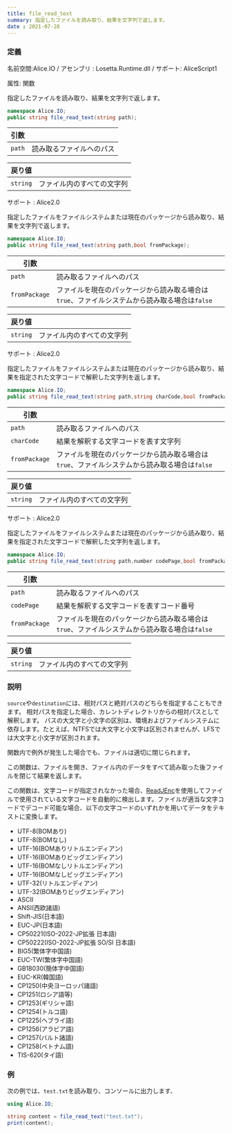 ```yaml
---
title: file_read_text
summary: 指定したファイルを読み取り、結果を文字列で返します。
date : 2021-07-28
---
```

### 定義
名前空間:Alice.IO / アセンブリ : Losetta.Runtime.dll / サポート: AliceScript1

属性: 関数

指定したファイルを読み取り、結果を文字列で返します。

```cs title="AliceScript"
namespace Alice.IO;
public string file_read_text(string path);
```

|引数| |
|-|-|
|`path`|読み取るファイルへのパス|

|戻り値| |
|-|-|
|`string`|ファイル内のすべての文字列|

サポート : Alice2.0

指定したファイルをファイルシステムまたは現在のパッケージから読み取り、結果を文字列で返します。

```cs title="AliceScript"
namespace Alice.IO;
public string file_read_text(string path,bool fromPackage);
```

|引数| |
|-|-|
|`path`|読み取るファイルへのパス|
|`fromPackage`|ファイルを現在のパッケージから読み取る場合は`true`、ファイルシステムから読み取る場合は`false`|

|戻り値| |
|-|-|
|`string`|ファイル内のすべての文字列|

サポート : Alice2.0

指定したファイルをファイルシステムまたは現在のパッケージから読み取り、結果を指定された文字コードで解釈した文字列を返します。

```cs title="AliceScript"
namespace Alice.IO;
public string file_read_text(string path,string charCode,bool fromPackage = false);
```

|引数| |
|-|-|
|`path`|読み取るファイルへのパス|
|`charCode`|結果を解釈する文字コードを表す文字列|
|`fromPackage`|ファイルを現在のパッケージから読み取る場合は`true`、ファイルシステムから読み取る場合は`false`|

|戻り値| |
|-|-|
|`string`|ファイル内のすべての文字列|


サポート : Alice2.0

指定したファイルをファイルシステムまたは現在のパッケージから読み取り、結果を指定された文字コードで解釈した文字列を返します。

```cs title="AliceScript"
namespace Alice.IO;
public string file_read_text(string path,number codePage,bool fromPackage = false);
```

|引数| |
|-|-|
|`path`|読み取るファイルへのパス|
|`codePage`|結果を解釈する文字コードを表すコード番号|
|`fromPackage`|ファイルを現在のパッケージから読み取る場合は`true`、ファイルシステムから読み取る場合は`false`|

|戻り値| |
|-|-|
|`string`|ファイル内のすべての文字列|
### 説明

`source`や`destination`には、相対パスと絶対パスのどちらを指定することもできます。
相対パスを指定した場合、カレントディレクトリからの相対パスとして解釈します。
パスの大文字と小文字の区別は、環境およびファイルシステムに依存します。たとえば、NTFSでは大文字と小文字は区別されませんが、LFSでは大文字と小文字が区別されます。

関数内で例外が発生した場合でも、ファイルは適切に閉じられます。

この関数は、ファイルを開き、ファイル内のデータをすべて読み取った後ファイルを閉じて結果を返します。

この関数は、文字コードが指定されなかった場合、[ReadJEnc](https://github.com/hnx8/ReadJEnc)を使用してファイルで使用されている文字コードを自動的に検出します。ファイルが適当な文字コードでデコード可能な場合、以下の文字コードのいずれかを用いてデータをテキストに変換します。

- UTF-8(BOMあり)
- UTF-8(BOMなし)
- UTF-16(BOMありリトルエンディアン)
- UTF-16(BOMありビッグエンディアン)
- UTF-16(BOMなしリトルエンディアン)
- UTF-16(BOMなしビッグエンディアン)
- UTF-32(リトルエンディアン)
- UTF-32(BOMありビッグエンディアン)
- ASCII
- ANSI(西欧諸語)
- Shift-JIS(日本語)
- EUC-JP(日本語)
- CP50221(ISO-2022-JP拡張 日本語)
- CP50222(ISO-2022-JP拡張 SO/SI 日本語)
- BIG5(繁体字中国語)
- EUC-TW(繁体字中国語)
- GB18030(簡体字中国語)
- EUC-KR(韓国語)
- CP1250(中央ヨーロッパ諸語)
- CP1251(ロシア語等)
- CP1253(ギリシャ語)
- CP1254(トルコ語)
- CP1225(ヘブライ語)
- CP1256(アラビア語)
- CP1257(バルト諸語)
- CP1258(ベトナム語)
- TIS-620(タイ語)

### 例
次の例では、`test.txt`を読み取り、コンソールに出力します、

```cs title="AliceScript"
using Alice.IO;

string content = file_read_text("test.txt");
print(content);
```
